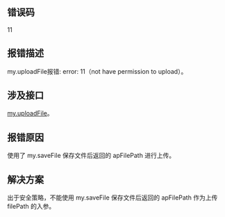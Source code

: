## 错误码
11

## 报错描述
my.uploadFile报错: error: 11（not have permission to upload）。 

## 涉及接口
[my.uploadFile](https://opendocs.alipay.com/mini/api/kmq4hc)。

## 报错原因
使用了 my.saveFile 保存文件后返回的 apFilePath 进行上传。 

## 解决方案
出于安全策略，不能使用 my.saveFile 保存文件后返回的 apFilePath 作为上传 filePath 的入参。<br /> 
